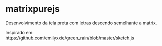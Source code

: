 # matrixpurejs
Desenvolvimento da tela preta com letras descendo semelhante a matrix.

Inspirado em:
https://github.com/emilyxxie/green_rain/blob/master/sketch.js
